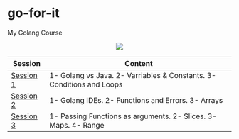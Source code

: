 # go-for-it
My Golang Course

<div style="text-align:center"><img src="docs/Golang-Course.jpg" /></div>

<table>
<thead>
<tr>
<th>Session</th>
<th align="center">Content</th>
</tr>
</thead>
<tbody>
<tr>
<td><a href="/s1/s1.go">Session 1</a></td>
<td>1- Golang vs Java. 2- Varriables & Constants. 3- Conditions and Loops</td>
</tr>
<tr>
<td><a href="/s2/s2.go">Session 2</a></td>
<td>1- Golang IDEs. 2- Functions and Errors. 3- Arrays</td>
</tr>
<tr>
<td><a href="/s3/s3.go">Session 3</a></td>
<td>1- Passing Functions as arguments. 2- Slices. 3- Maps. 4- Range</td>
</tr>
</tbody>
</table>